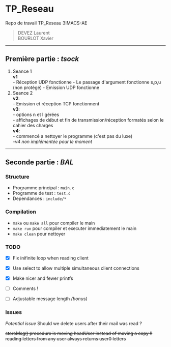 # TP_Reseau
Repo de travail TP_Reseau 3IMACS-AE
> DEVEZ Laurent <br>
> BOURLOT Xavier

***

## Première partie : *tsock*

1. Seance 1   
	**v1**  
		- Réception UDP fonctionne
		- Le passage d'argument fonctionne s,p,u (non protégé)
		- Emission UDP fonctionne
2. Seance 2  
	**v2**:  
		- Emission et réception TCP fonctionnent  
	**v3**:  
		- options n et l gérées  
		- affichages de début et fin de transmission/réception formatés selon le cahier des charges  
	**v4**:  
		- commencé a nettoyer le programme (c'est pas du luxe)  
		-*v4 non implémentée pour le moment*  
		
***

## Seconde partie : *BAL*
### Structure

 * Programme principal : `main.c`
 * Programme de test : `test.c`
 * Dependances : `include/*`

### Compilation

* `make` ou `make all` pour compiler le main
* `make run` pour compiler et executer immediatement le main
* `make clean` pour nettoyer

### TODO

- [x] Fix inifinite loop when reading client
- [x] Use select to allow multiple simultaneous client connections
- [x] Make nicer and fewer printfs
- [ ] Comments !
- [ ] Adjustable message length *(bonus)*


### Issues
*Potential issue* Should we delete users after their mail was read ?  

~~storeMsg() procedure is moving headUser instead of moving a copy !!~~  
~~reading letters from any user always returns user0 letters~~  
